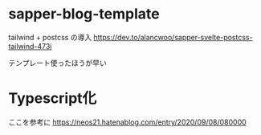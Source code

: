 # sapper-blog-template


tailwind + postcss の導入
https://dev.to/alancwoo/sapper-svelte-postcss-tailwind-473i

テンプレート使ったほうが早い


# Typescript化

ここを参考に
https://neos21.hatenablog.com/entry/2020/09/08/080000